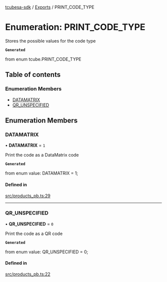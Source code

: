 [tcubesa-sdk](../README.md) / [Exports](../modules.md) / PRINT\_CODE\_TYPE

# Enumeration: PRINT\_CODE\_TYPE

Stores the possible values for the code type

**`Generated`**

from enum tcube.PRINT_CODE_TYPE

## Table of contents

### Enumeration Members

- [DATAMATRIX](PRINT_CODE_TYPE.md#datamatrix)
- [QR\_UNSPECIFIED](PRINT_CODE_TYPE.md#qr_unspecified)

## Enumeration Members

### DATAMATRIX

• **DATAMATRIX** = ``1``

Print the code as a DataMatrix code

**`Generated`**

from enum value: DATAMATRIX = 1;

#### Defined in

[src/products_pb.ts:29](https://github.com/TCUBEAI-TECHNOLOGIES-PRIVATE-LIMITED/ts-sdk/blob/b410bb1/src/products_pb.ts#L29)

___

### QR\_UNSPECIFIED

• **QR\_UNSPECIFIED** = ``0``

Print the code as a QR code

**`Generated`**

from enum value: QR_UNSPECIFIED = 0;

#### Defined in

[src/products_pb.ts:22](https://github.com/TCUBEAI-TECHNOLOGIES-PRIVATE-LIMITED/ts-sdk/blob/b410bb1/src/products_pb.ts#L22)
